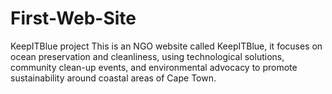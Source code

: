 # First-Web-Site
KeepITBlue project
This is an NGO website called KeepITBlue, it focuses on ocean preservation and cleanliness, using technological solutions, community clean-up events, and environmental advocacy to promote sustainability around coastal areas of Cape Town.
